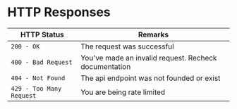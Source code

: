 # HTTP Responses

| HTTP Status              | Remarks                                                             |
| ------------------------ | ------------------------------------------------------------------- |
| `200 - OK`               | The request was successful                                          |
| `400 - Bad Request`      | You've made an invalid request. Recheck documentation               |
| `404 - Not Found`        | The api endpoint was not founded or exist    |
| `429 - Too Many Request` | You are being rate limited  |
